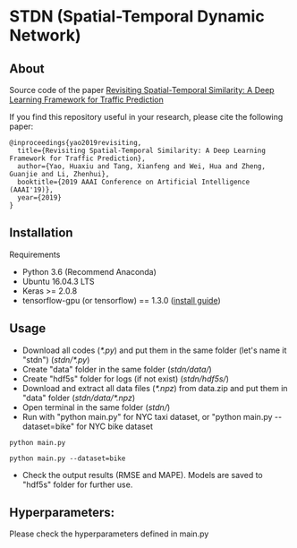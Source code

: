 # STDN (Spatial-Temporal Dynamic Network)

## About
Source code of the paper [Revisiting Spatial-Temporal Similarity: A Deep Learning Framework for Traffic Prediction](https://arxiv.org/abs/1803.01254)

If you find this repository useful in your research, please cite the following paper:
```
@inproceedings{yao2019revisiting,
  title={Revisiting Spatial-Temporal Similarity: A Deep Learning Framework for Traffic Prediction},
  author={Yao, Huaxiu and Tang, Xianfeng and Wei, Hua and Zheng, Guanjie and Li, Zhenhui},
  booktitle={2019 AAAI Conference on Artificial Intelligence (AAAI'19)},
  year={2019} 
}
```

## Installation
Requirements

  - Python 3.6 (Recommend Anaconda)
  - Ubuntu 16.04.3 LTS
  - Keras >= 2.0.8
  - tensorflow-gpu (or tensorflow) == 1.3.0 ([install guide](https://www.tensorflow.org/versions/r1.0/install/install_linux))

## Usage
  - Download all codes (*\*.py*) and put them in the same folder (let's name it "stdn") (*stdn/\*.py*)
  - Create "data" folder in the same folder (*stdn/data/*)
  - Create "hdf5s" folder for logs (if not exist) (*stdn/hdf5s/*)
  - Download and extract all data files (*\*.npz*) from data.zip and put them in "data" folder (*stdn/data/\*.npz*)
  - Open terminal in the same folder (*stdn/*)
  - Run with "python main.py" for NYC taxi dataset, or "python main.py --dataset=bike" for NYC bike dataset
  ```
  python main.py
  ```
  ```
  python main.py --dataset=bike
  ```
  - Check the output results (RMSE and MAPE). Models are saved to "hdf5s" folder for further use.
  
## Hyperparameters:
Please check the hyperparameters defined in main.py